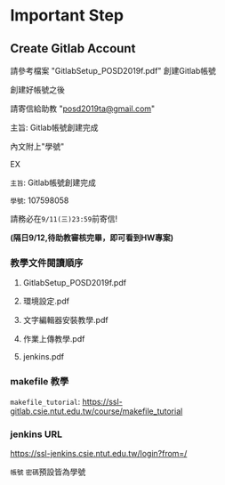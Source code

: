 # Important Step
## Create Gitlab Account
請參考檔案 "GitlabSetup_POSD2019f.pdf" 
創建Gitlab帳號

創建好帳號之後

請寄信給助教
 "posd2019ta@gmail.com"
 
主旨: Gitlab帳號創建完成 
 
內文附上"學號" 

EX 

`主旨`: Gitlab帳號創建完成

`學號`: 107598058  

請務必在`9/11(三)23:59`前寄信!

**(隔日9/12,待助教審核完畢，即可看到HW專案)**

### 教學文件閱讀順序
1. GitlabSetup_POSD2019f.pdf 

2. 環境設定.pdf

3. 文字編輯器安裝教學.pdf 

4. 作業上傳教學.pdf 

5. jenkins.pdf

### makefile 教學 ###
`makefile_tutorial`: https://ssl-gitlab.csie.ntut.edu.tw/course/makefile_tutorial

### jenkins URL ###
https://ssl-jenkins.csie.ntut.edu.tw/login?from=/

`帳號` `密碼`預設皆為學號